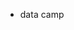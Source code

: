 <!-- TODO -->

- data camp



<!-- 7. **SQL**: No matter what language/framework you are using, it's always helpful to be proficient in SQL so that you can interact with your database directly, for those occasions when ActiveRecord can't solve your problem for you.

We've purchased a great resource for you — [Dimitri Fontaine's The Art of PostgreSQL](https://theartofpostgresql.com/). Send a message to Morgan when you're ready to go through it. -->


<!-- Data Analyst https://github.com/DPI-WE/curriculum/issues/28 -->
